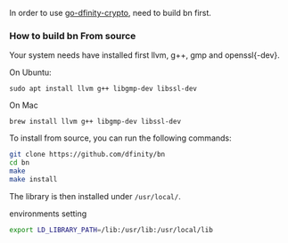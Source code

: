 
In order to use [go-dfinity-crypto](https://github.com/dfinity/go-dfinity-crypto), need to build bn first.

### How to build bn From source

Your system needs have installed first llvm, g++, gmp and openssl{-dev}.

On Ubuntu:

```
sudo apt install llvm g++ libgmp-dev libssl-dev
```

On Mac

```
brew install llvm g++ libgmp-dev libssl-dev
```

To install from source, you can run the following commands:
```bash
git clone https://github.com/dfinity/bn
cd bn
make
make install
```
The library is then installed under `/usr/local/`.

environments setting

```bash
export LD_LIBRARY_PATH=/lib:/usr/lib:/usr/local/lib
```

